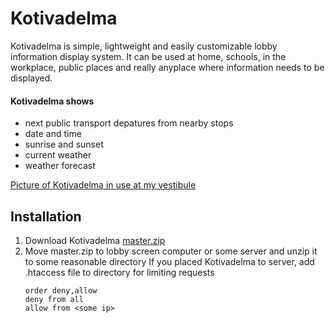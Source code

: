 Kotivadelma
========

Kotivadelma is simple, lightweight and easily customizable lobby information display system. It can be used at home, schools, in the workplace, public places and really anyplace where information needs to be displayed.

#### Kotivadelma shows
* next public transport depatures from nearby stops
* date and time
* sunrise and sunset
* current weather
* weather forecast

[Picture of Kotivadelma in use at my vestibule](http://i.imgur.com/Pcdj1B5.jpg)

Installation
--------
1. Download Kotivadelma [master.zip](https://github.com/SipuliSopuli/kotivadelma/archive/master.zip)
2. Move master.zip to lobby screen computer or some server and unzip it to some reasonable directory
	If you placed Kotivadelma to server, add .htaccess file to directory for limiting requests
	```
	order deny,allow
	deny from all
	allow from <some ip>
	```
